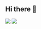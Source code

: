 ## Hi there 👋

![](https://github-readme-stats.vercel.app/api?username=gimwachan-git&count_private=true&show_icons=true&theme=dracula)
![](https://github-readme-stats.vercel.app/api/top-langs/?username=gimwachan-git&layout=compact&theme=dracula)
